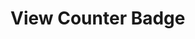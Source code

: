 # View Counter Badge

<!-- <img src = "https://view-counter.aveek.workers.dev/" alt="View counter badge"> -->
